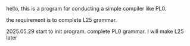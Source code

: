 hello, this is a program for conducting a simple compiler like PL0.

the requirement is to complete L25 grammar.

2025.05.29 start to init program. complete PL0 grammar. I will make L25 later